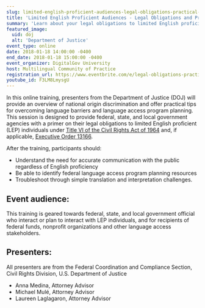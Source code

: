 ```yaml
---
slug: limited-english-proficient-audiences-legal-obligations-practical-solutions
title: 'Limited English Proficient Audiences - Legal Obligations and Practical Solutions'
summary: 'Learn about your legal obligations to limited English proficient individuals (LEP) as a federal, state, or local government agency&#46; We&#39;ll provide an overview of national origin discrimination and offer practical tips for overcoming language barriers and language access program planning&#46; '
featured_image:
  uid: doj
  alt: 'Department of Justice'
event_type: online
date: 2018-01-18 14:00:00 -0400
end_date: 2018-01-18 15:00:00 -0400
event_organizer: DigitalGov University
host: Multilingual Community of Practice
registration_url: https://www.eventbrite.com/e/legal-obligations-practical-solutions-if-your-agency-interacts-with-lep-audiences-registration-40912496378
youtube_id: F3LM8LmysgU
---
```


In this online training, presenters from the Department of Justice (DOJ) will provide an overview of national origin discrimination and offer practical tips for overcoming language barriers and language access program planning. This session is designed to provide federal, state, and local government agencies with a primer on their legal obligations to limited English proficient (LEP) individuals under [Title VI of the Civil Rights Act of 1964](https://www.justice.gov/crt/fcs/TitleVI) and, if applicable, [Executive Order 13166](https://www.justice.gov/crt/executive-order-13166).

After the training, participants should:

* Understand the need for accurate communication with the public regardless of English proficiency
* Be able to identify federal language access program planning resources
* Troubleshoot through simple translation and interpretation challenges.

## Event audience:

This training is geared towards federal, state, and local government official who interact or plan to interact with LEP individuals, and for recipients of federal funds, nonprofit organizations and other language access stakeholders.

## Presenters:

All presenters are from the Federal Coordination and Compliance Section, Civil Rights Division, U.S. Department of Justice

* Anna Medina, Attorney Advisor
* Michael Mulé, Attorney Advisor
* Laureen Laglagaron, Attorney Advisor
